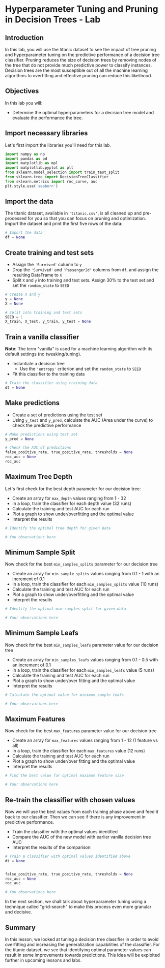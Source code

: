 # Hyperparameter Tuning and Pruning in Decision Trees - Lab

## Introduction

In this lab, you will use the titanic dataset to see the impact of tree pruning and hyperparameter tuning on the predictive performance of a decision tree classifier. Pruning reduces the size of decision trees by removing nodes of the tree that do not provide much predictive power to classify instances. Decision trees are the most susceptible out of all the machine learning algorithms to overfitting and effective pruning can reduce this likelihood. 

## Objectives

In this lab you will: 

- Determine the optimal hyperparameters for a decision tree model and evaluate the performance the tree.

## Import necessary libraries

Let's first import the libraries you'll need for this lab. 


```python
import numpy as np
import pandas as pd
import matplotlib as mpl
import matplotlib.pyplot as plt
from sklearn.model_selection import train_test_split
from sklearn.tree import DecisionTreeClassifier
from sklearn.metrics import roc_curve, auc
plt.style.use('seaborn')
```

## Import the data

The titanic dataset, available in `'titanic.csv'`, is all cleaned up and pre-processed for you so that you can focus on pruning and optimization. Import the dataset and print the first five rows of the data: 


```python
# Import the data
df = None

```

## Create training and test sets

- Assign the `'Survived'` column to `y` 
- Drop the `'Survived'` and `'PassengerId'` columns from `df`, and assign the resulting DataFrame to `X` 
- Split `X` and `y` into training and test sets. Assign 30% to the test set and set the `random_state` to `SEED` 


```python
# Create X and y 
y = None
X = None

# Split into training and test sets
SEED = 1
X_train, X_test, y_train, y_test = None
```

## Train a vanilla classifier

__Note:__ The term "vanilla" is used for a machine learning algorithm with its default settings (no tweaking/tuning).

- Instantiate a decision tree 
  - Use the `'entropy'` criterion and set the `random_state` to `SEED` 
- Fit this classifier to the training data 


```python
# Train the classifier using training data
dt = None

```

## Make predictions 
- Create a set of predictions using the test set 
- Using `y_test` and `y_pred`, calculate the AUC (Area under the curve) to check the predictive performance


```python
# Make predictions using test set 
y_pred = None

# Check the AUC of predictions
false_positive_rate, true_positive_rate, thresholds = None
roc_auc = None
roc_auc
```

## Maximum Tree Depth

Let's first check for the best depth parameter for our decision tree: 

- Create an array for `max_depth` values ranging from 1 - 32  
- In a loop, train the classifier for each depth value (32 runs) 
- Calculate the training and test AUC for each run 
- Plot a graph to show under/overfitting and the optimal value 
- Interpret the results 


```python
# Identify the optimal tree depth for given data

```


```python
# You observations here 
```

## Minimum Sample Split

Now check for the best `min_samples_splits` parameter for our decision tree 

- Create an array for `min_sample_splits` values ranging from 0.1 - 1 with an increment of 0.1 
- In a loop, train the classifier for each `min_samples_splits` value (10 runs) 
- Calculate the training and test AUC for each run 
- Plot a graph to show under/overfitting and the optimal value 
- Interpret the results


```python
# Identify the optimal min-samples-split for given data

```


```python
# Your observations here
```

## Minimum Sample Leafs

Now check for the best `min_samples_leafs` parameter value for our decision tree 

- Create an array for `min_samples_leafs` values ranging from 0.1 - 0.5 with an increment of 0.1 
- In a loop, train the classifier for each `min_samples_leafs` value (5 runs) 
- Calculate the training and test AUC for each run 
- Plot a graph to show under/over fitting and the optimal value 
- Interpret the results


```python
# Calculate the optimal value for minimum sample leafs

```


```python
# Your observations here 

```

## Maximum Features

Now check for the best `max_features` parameter value for our decision tree 

- Create an array for `max_features` values ranging from 1 - 12 (1 feature vs all)
- In a loop, train the classifier for each `max_features` value (12 runs) 
- Calculate the training and test AUC for each run 
- Plot a graph to show under/over fitting and the optimal value 
- Interpret the results


```python
# Find the best value for optimal maximum feature size

```


```python
# Your observations here
```

## Re-train the classifier with chosen values

Now we will use the best values from each training phase above and feed it back to our classifier. Then we can see if there is any improvement in predictive performance. 

- Train the classifier with the optimal values identified 
- Compare the AUC of the new model with earlier vanilla decision tree AUC 
- Interpret the results of the comparison


```python
# Train a classifier with optimal values identified above
dt = None


false_positive_rate, true_positive_rate, thresholds = None
roc_auc = None
roc_auc
```


```python
# You observations here
```

In the next section, we shall talk about hyperparameter tuning using a technique called "grid-search" to make this process even more granular and decisive. 

## Summary 

In this lesson, we looked at tuning a decision tree classifier in order to avoid overfitting and increasing the generalization capabilities of the classifier. For the titanic dataset, we see that identifying optimal parameter values can result in some improvements towards predictions. This idea will be exploited further in upcoming lessons and labs. 
